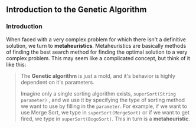 ## Introduction to the Genetic Algorithm

### Introduction

When faced with a very complex problem for which there isn't a definitive solution, we turn to **metaheuristics**. Metaheuristics are basically methods of finding the best search method for finding the optimal solution to a very complex problem. This may seem like a complicated concept, but think of it like this:

>  The **Genetic algorithm** is just a mold, and it's behavior is highly dependent on it's parameters. 
>
> Imagine only a single sorting algorithm exists, `superSort(String parameter)` , and we use it by specifying the type of sorting method we want to use by filling in the `parameter`. For example, if we want to use Merge Sort, we type in `superSort(MergeSort)` or if we want to get fired, we type in `superSort(BogoSort)`. This in turn is a **metaheuristic**. 